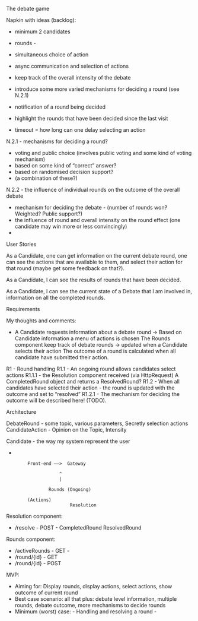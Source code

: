 The debate game

Napkin with ideas (backlog):

- minimum 2 candidates
- rounds -
- simultaneous choice of action
- async communication and selection of actions
- keep track of the overall intensity of the debate

- introduce some more varied mechanisms for deciding a round (see N.2.1)

- notification of a round being decided
- highlight the rounds that have been decided since the last visit

- timeout = how long can one delay selecting an action

N.2.1 - mechanisms for deciding a round?
- voting and public choice (involves public voting and some kind of voting mechanism)
- based on some kind of “correct” answer?
- based on randomised decision support?
- (a combination of these?)


N.2.2 - the influence of individual rounds on the outcome of the overall debate
- mechanism for deciding the debate - (number of rounds won? Weighted? Public support?)
- the influence of round and overall intensity on the round effect (one candidate may win more or less convincingly)
-


User Stories


As a Candidate, one can get information on the current debate round,
one can see the actions that are available to them,
and select their action for that round (maybe get some feedback on that?).

As a Candidate, I can see the results of rounds that have been decided.

As a Candidate, I can see the current state of a Debate that I am involved in,
information on all the completed rounds.



Requirements

My thoughts and comments:
- A Candidate requests information about a debate round ->
  Based on Candidate information a menu of actions is chosen
  The Rounds component keep track of debate rounds -> updated when a Candidate selects their action
  The outcome of a round is calculated when all candidate have submitted their action.



R1 - Round handling
R1.1 - An ongoing round allows candidates select actions
R1.1.1 - the Resolution component received (via HttpRequest) A CompletedRound object and returns a ResolvedRound?
R1.2 - When all candidates have selected their action - the round is updated with the outcome and set to “resolved”
R1.2.1 - The mechanism for deciding the outcome will be described here! (TODO).



Architecture

DebateRound - some topic, various parameters, Secretly selection actions
CandidateAction - Opinion on the Topic, Intensity

Candidate - the way my system represent the user


-

            Front-end ——>  Gateway

						^
						|
			
					Rounds (Ongoing)

			(Actions) 		
							Resolution






Resolution component:

- /resolve - POST  - CompletedRound
  ResolvedRound


Rounds component:

- /activeRounds - GET -
- /round/{id} - GET
- /round/{id} - POST


MVP:

- Aiming for: Display rounds, display actions, select actions, show outcome of current round
- Best case scenario: all that plus: debate level information, multiple rounds, debate outcome, more mechanisms to decide rounds
- Minimum (worst) case: - Handling and resolving a round - 

